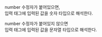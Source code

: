 number 수정자가 붙어있으면,  
입력 태그에 입력된 값을 숫자 타입으로 해석한다.  
  
number 수정자가 붙어있지 않으면  
입력 태그에 입력된 값을 문자열 타입으로 해석한다.  